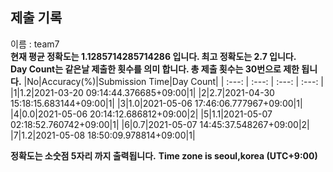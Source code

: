 


  
## 제출 기록  
이름 : team7  
**현재 평균 정확도는 1.1285714285714286 입니다. 최고 정확도는 2.7 입니다.**  
**Day Count는 같은날 제출한 횟수를 의미 합니다. 총 제출 횟수는 30번으로 제한 됩니다.**
|No|Accuracy(%)|Submission Time|Day Count|
| :---: | :---: | :---: | :---: |
|1|1.2|2021-03-20 09:14:44.376685+09:00|1|
|2|2.7|2021-04-30 15:18:15.683144+09:00|1|
|3|1.0|2021-05-06 17:46:06.777967+09:00|1|
|4|0.0|2021-05-06 20:14:12.686812+09:00|2|
|5|1.1|2021-05-07 02:18:52.760742+09:00|1|
|6|0.7|2021-05-07 14:45:37.548267+09:00|2|
|7|1.2|2021-05-08 18:50:09.978814+09:00|1|


**정확도는 소숫점 5자리 까지 출력됩니다.**
**Time zone is seoul,korea (UTC+9:00)**
